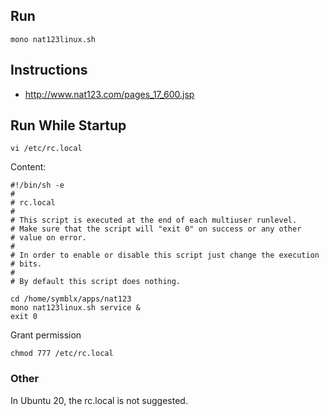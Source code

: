 ## Run

    mono nat123linux.sh

## Instructions

+ http://www.nat123.com/pages_17_600.jsp

## Run While Startup

    vi /etc/rc.local
    
Content: 

    #!/bin/sh -e
    #
    # rc.local
    #
    # This script is executed at the end of each multiuser runlevel.
    # Make sure that the script will "exit 0" on success or any other
    # value on error.
    #
    # In order to enable or disable this script just change the execution
    # bits.
    #
    # By default this script does nothing.
    
    cd /home/symblx/apps/nat123
    mono nat123linux.sh service &
    exit 0
    
Grant permission

    chmod 777 /etc/rc.local
    
### Other

In Ubuntu 20, the rc.local is not suggested.
    
